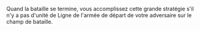 Quand la bataille se termine, vous accomplissez cette grande stratégie s'il n'y a pas d'unité de Ligne de l'armée de départ de votre adversaire sur le champ de bataille.